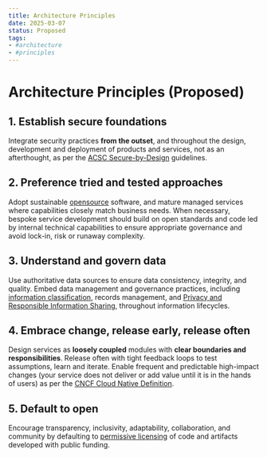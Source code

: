 ```yaml
---
title: Architecture Principles
date: 2025-03-07
status: Proposed
tags:
- #architecture
- #principles
---
```


# Architecture Principles (Proposed)

## 1. Establish secure foundations

Integrate security practices **from the outset**, and throughout the design, development and deployment of products and services, not as an afterthought, as per the [ACSC Secure-by-Design](https://www.cyber.gov.au/resources-business-and-government/governance-and-user-education/secure-by-design) guidelines.

## 2. Preference tried and tested approaches

Adopt sustainable [opensource](https://opensource.org/osd) software, and mature managed services where capabilities closely match business needs. When necessary, bespoke service development should build on open standards and code led by internal technical capabilities to ensure appropriate governance and avoid lock-in, risk or runaway complexity.

## 3. Understand and govern data

Use authoritative data sources to ensure data consistency, integrity, and quality. Embed data management and governance practices, including [information classification](https://www.wa.gov.au/government/publications/western-australian-information-classification-policy), records management, and [Privacy and Responsible Information Sharing](https://www.wa.gov.au/government/privacy-and-responsible-information-sharing), throughout information lifecycles.

## 4. Embrace change, release early, release often

Design services as **loosely coupled** modules with **clear boundaries and responsibilities**. Release often with tight feedback loops to test assumptions, learn and iterate. Enable frequent and predictable high-impact changes (your service does not deliver or add value until it is in the hands of users) as per the [CNCF Cloud Native Definition](https://github.com/cncf/toc/blob/main/DEFINITION.md).

## 5. Default to open

Encourage transparency, inclusivity, adaptability, collaboration, and community by defaulting to [permissive licensing](https://www.apache.org/licenses/LICENSE-2.0) of code and artifacts developed with public funding.
